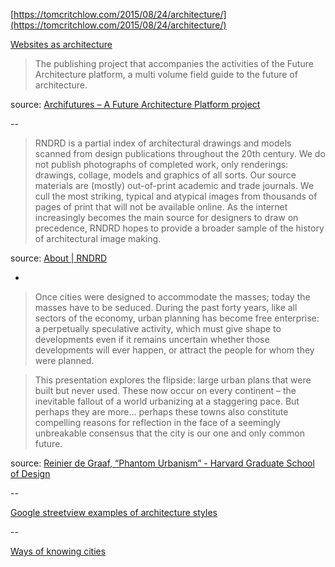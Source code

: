 ---
---

[https://tomcritchlow.com/2015/08/24/architecture/](https://tomcritchlow.com/2015/08/24/architecture/)

[Websites as architecture](http://www--arc.com/)

>The publishing project that accompanies the activities of the Future Architecture platform, a multi volume field guide to the future of architecture.

source: [Archifutures – A Future Architecture Platform project](http://archifutures.futurearchitectureplatform.org/)

--

>RNDRD is a partial index of architectural drawings and models scanned from design publications throughout the 20th century. We do not publish photographs of completed work, only renderings: drawings, collage, models and graphics of all sorts. Our source materials are (mostly) out-of-print academic and trade journals. We cull the most striking, typical and atypical images from thousands of pages of print that will not be available online. As the internet increasingly becomes the main source for designers to draw on precedence, RNDRD hopes to provide a broader sample of the history of architectural image making.

source: [About | RNDRD](https://rndrd.com/about)

-

>Once cities were designed to accommodate the masses; today the masses have to be seduced. During the past forty years, like all sectors of the economy, urban planning has become free enterprise: a perpetually speculative activity, which must give shape to developments even if it remains uncertain whether those developments will ever happen, or attract the people for whom they were planned.

> This presentation explores the flipside: large urban plans that were built but never used. These now occur on every continent – the inevitable fallout of a world urbanizing at a staggering pace. But perhaps they are more… perhaps these towns also constitute compelling reasons for reflection in the face of a seemingly unbreakable consensus that the city is our one and only common future.

source: [Reinier de Graaf, “Phantom Urbanism” - Harvard Graduate School of Design](https://www.gsd.harvard.edu/event/reinier-de-graaf-phantom-urbanism/)

--

[Google streetview examples of architecture styles](https://modern-architecture.glitch.me/)

--

[Ways of knowing cities](https://www.arch.columbia.edu/books/reader/483-ways-of-knowing-cities)
